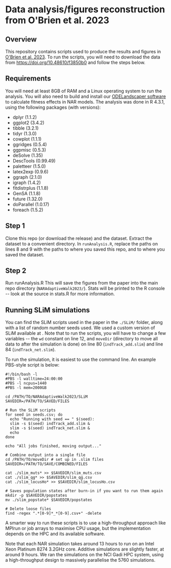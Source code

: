# Data analysis/figures reconstruction from O'Brien et al. 2023

## Overview
This repository contains scripts used to produce the results and figures in [O'Brien et al. 2023](www.google.com).
To run the scripts, you will need to download the data from https://doi.org/10.48610/f3850b0 and follow the steps below.

## Requirements
You will need at least 8GB of RAM and a Linux operating system to run the analysis.
You will also need to build and install our [ODELandscaper software](https://github.com/nobrien97/odeLandscape/tree/main/ODESolver) to calculate fitness effects in NAR models.
The analysis was done in R 4.3.1, using the following packages (with versions):
- dplyr (1.1.2)
- ggplot2 (3.4.2)
- tibble (3.2.1)
- tidyr (1.3.0)
- cowplot (1.1.1)
- ggridges (0.5.4)
- ggpmisc (0.5.3)
- deSolve (1.35)
- DescTools (0.99.49)
- paletteer (1.5.0)
- latex2exp (0.9.6)
- ggraph (2.1.0)
- igraph (1.4.2)
- fitdistrplus (1.1.8)
- GenSA (1.1.8)
- future (1.32.0)
- doParallel (1.0.17)
- foreach (1.5.2)

## Step 1
Clone this repo (or download the release) and the dataset. Extract the dataset to a convenient directory.
In `runAnalysis.R`, replace the paths on lines 8 and 9 with the paths to where you saved this repo, and to
where you saved the dataset.

## Step 2
Run runAnalysis.R 
This will save the figures from the paper into the main repo directory (`NARAdaptiveWalk2023/`).
Stats will be printed to the R console -- look at the source in stats.R for more information.


## Running SLiM simulations
You can find the SLiM scripts used in the paper in the `./SLiM/` folder, along with a list of random number seeds used. We used a custom version of SLiM available at [](https://github.com/nobrien97/SLiM/releases/tag/AdaptiveWalks2023). Note that to run the scripts, you will have to change a few variables -- the `wd` constant on line 12, and `moveDir` (directory to move all data to after the simulation is done) on line 80 (`indTrack_add.slim`) and line 84 (`indTrack_net.slim`).

To run the simulation, it is easiest to use the command line. An example PBS-style script is below:
```
#!/bin/bash -l
#PBS -l walltime=24:00:00
#PBS -l ncpus=1440
#PBS -l mem=2000GB
  
cd /PATH/TO/NARAdaptiveWalk2023/SLiM
SAVEDIR=/PATH/TO/SAVED/FILES

# Run the SLiM scripts
for seed in seeds.csv; do
  echo "Running with seed == " $(seed):
  slim -s $(seed) indTrack_add.slim &
  slim -s $(seed) indTrack_net.slim &
  echo 
done

echo "All jobs finished, moving output..."

# Combine output into a single file
cd /PATH/TO/moveDir # set up in .slim files
SAVEDIR=/PATH/TO/SAVE/COMBINED/FILES

cat ./slim_muts* >> $SAVEDIR/slim_muts.csv
cat ./slim_qg* >> $SAVEDIR/slim_qg.csv
cat ./slim_locusHo* >> $SAVEDIR/slim_locusHo.csv

# Saves population states after burn-in if you want to run them again
mkdir -p $SAVEDIR/popstates
mv ./slim_popstate* $SAVEDIR/popstates

# Delete loose files
find -regex ".*[0-9]*_*[0-9].csv+" -delete

```
A smarter way to run these scripts is to use a high-throughput approach like MPIrun or job arrays to maximise
CPU usage, but the implementation depends on the HPC and its available software.

Note that each NAR simulation takes around 13 hours to run on an Intel Xeon Platinum 8274 3.2GHz core. Additive simulations are slightly faster, at around 9 hours. We ran the simulations on the NCI Gadi HPC system, using a 
high-throughput design to massively parallelise the 5760 simulations.